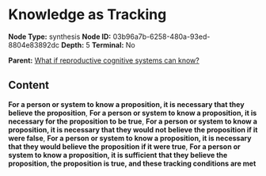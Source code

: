 # Knowledge as Tracking

**Node Type:** synthesis
**Node ID:** 03b96a7b-6258-480a-93ed-8804e83892dc
**Depth:** 5
**Terminal:** No

**Parent:** [What if reproductive cognitive systems can know?](what-if-reproductive-cognitive-systems-can-know-antithesis-9415aa26-473c-44cc-a360-9eb82191a5b0.md)

## Content

**For a person or system to know a proposition, it is necessary that they believe the proposition**, **For a person or system to know a proposition, it is necessary for the proposition to be true**, **For a person or system to know a proposition, it is necessary that they would not believe the proposition if it were false**, **For a person or system to know a proposition, it is necessary that they would believe the proposition if it were true**, **For a person or system to know a proposition, it is sufficient that they believe the proposition, the proposition is true, and these tracking conditions are met**
